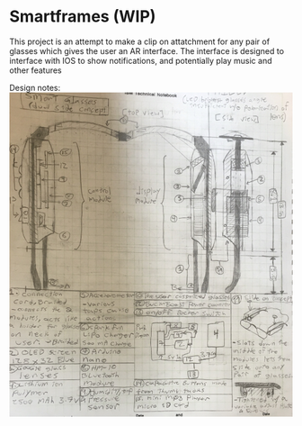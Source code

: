 # Smartframes (WIP)
This project is an attempt to make a clip on attatchment for any pair of glasses which gives the user an AR interface. The interface is designed to interface with IOS to show notifications, and potentially play music and other features


Design notes:
![alt text](https://github.com/MaxCorpIndustries/Smartframes/blob/master/images/IMG_E1989.JPG)
